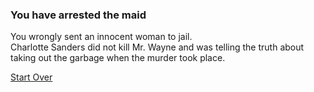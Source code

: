 ### You have arrested the maid
You wrongly sent an innocent woman to jail.  
Charlotte Sanders did not kill Mr. Wayne and was telling the truth about taking out the garbage when the murder took place.  

[Start Over](../intro.md)